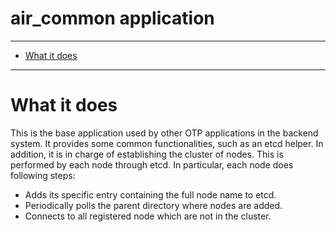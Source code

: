 air_common application
==========

----------------------

- [What it does](#what-it-does)

----------------------

# What it does

This is the base application used by other OTP applications in the backend system. It provides some common functionalities, such as an etcd helper. In addition, it is in charge of establishing the cluster of nodes. This is performed by each node through etcd. In particular, each node does following steps:

- Adds its specific entry containing the full node name to etcd.
- Periodically polls the parent directory where nodes are added.
- Connects to all registered node which are not in the cluster.
